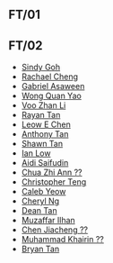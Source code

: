 ## FT/01

## FT/02
- [Sindy Goh](https://sindygoh.github.io/dIGITAL/)
- [Rachael Cheng](https://raeyyyychael.github.io/EP1000/)
- [Gabriel Asaween](https://gabriel-as.github.io/EP1000-SP/)
- [Wong Quan Yao](https://mtgbootz.github.io/EP1000/V2.html)
- [Voo Zhan Li](https://v00zhanli.github.io/digitalfablab/)
- [Rayan Tan](https://mochidaisuki.github.io/Dfab-website/)
- [Leow E Chen](https://echenleow.github.io/fablab/index.html)
- [Anthony Tan](https://kuudan.github.io/EP1000/index.html)
- [Shawn Tan](https://shawn-tan-ep1k.github.io/EP1000/)
- [Ian Low](https://ian-low.github.io/EP1000/)
- [Aidi Saifudin](https://aidisaifudin.github.io/EP1000/)
- [Chua Zhi Ann ??](https://Zhi-Ann.github.io/)
- [Christopher Teng](https://eatshitandgrowstrong.github.io/hub/)
- [Caleb Yeow](https://caleb-yeow.github.io/Calebs-website/web/index.html)
- [Cheryl Ng](http://chwnzyl.github.io/EP1000/webpage.html)
- [Dean Tan](https://deantanwj.github.io/DFAB-/)
- [Muzaffar Ilhan](https://muzaffar2020.github.io/My-website/)
- [Chen Jiacheng ??]()
- [Muhammad Khairin ??]()
- [Bryan Tan](https://bryanpotato.github.io/Digital_Fabrication_Prototype_fundamentals/index.html)
